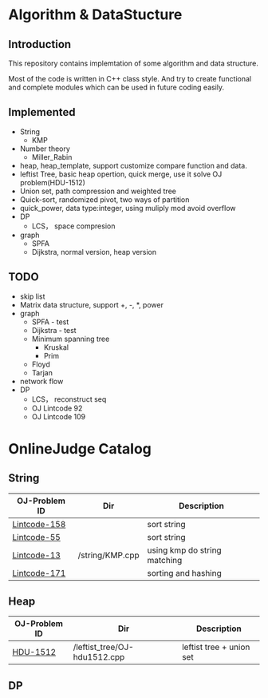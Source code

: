 # Algorithm & DataStucture

## Introduction

This repository contains implemtation of some algorithm and data structure.

Most of the code is written in C++ class style. And try to create functional and complete modules which can be used in future coding easily.

## Implemented
* String
	* KMP
* Number theory
	* Miller_Rabin
* heap, heap_template, support customize compare function and data.
* leftist Tree, basic heap opertion, quick merge, use it solve OJ problem(HDU-1512)
* Union set, path compression and weighted tree
* Quick-sort, randomized pivot, two ways of partition
* quick_power, data type:integer, using muliply mod avoid overflow
* DP
	* LCS， space compresion
* graph
	* SPFA
	* Dijkstra, normal version, heap version

## TODO
* skip list
* Matrix data structure, support +, -, *, power
* graph
	* SPFA  - test
	* Dijkstra - test
	* Minimum spanning tree
		* Kruskal
		* Prim
	* Floyd
	* Tarjan
* network flow
* DP
	* LCS， reconstruct seq
	* OJ Lintcode 92
	* OJ Lintcode 109 

# OnlineJudge Catalog

## String
OJ-Problem ID | Dir | Description
--------------|-----|------------
[Lintcode-158](http://www.lintcode.com/zh-cn/problem/two-strings-are-anagrams/)|  | sort string
[Lintcode-55](http://www.lintcode.com/zh-cn/problem/compare-strings/)|  | sort string
[Lintcode-13](http://www.lintcode.com/zh-cn/problem/strstr/)| /string/KMP.cpp | using kmp do string matching
[Lintcode-171](http://www.lintcode.com/zh-cn/problem/anagrams/) | | sorting and hashing

## Heap

OJ-Problem ID | Dir | Description
--------------|-----|------------
[HDU-1512](http://acm.hdu.edu.cn/showproblem.php?pid=1512)| /leftist_tree/OJ-hdu1512.cpp| leftist tree + union set

## DP

